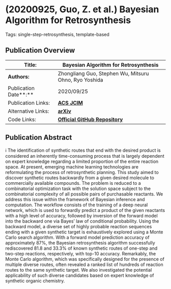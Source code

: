# (20200925, Guo, Z. et al.) Bayesian Algorithm for Retrosynthesis

Tags: single-step-retrosynthesis, template-based

## Publication Overview

| **Title:**  | Bayesian Algorithm for Retrosynthesis |
| --- | --- |
| **Authors:**  | Zhongliang Guo, Stephen Wu, Mitsuru Ohno, Ryo Yoshida |
| Publication Date**:**  | 2020/09/25 |
| Publication Links: | [**ACS JCIM**](https://pubs.acs.org/doi/10.1021/acs.jcim.0c00320) |
| Alternative Links: | [**arXiv**](https://arxiv.org/abs/2003.03190) |
| Code Links: | [**Official GitHub Repository**](https://github.com/zguo235/bayesian_retro) |

## Publication Abstract

<aside>
ℹ️ The identification of synthetic routes that end with the desired product is considered an inherently time-consuming process that is largely dependent on expert knowledge regarding a limited proportion of the entire reaction space. At present, emerging machine learning technologies are reformulating the process of retrosynthetic planning. This study aimed to discover synthetic routes backwardly from a given desired molecule to commercially available compounds. The problem is reduced to a combinatorial optimization task with the solution space subject to the combinatorial complexity of all possible pairs of purchasable reactants. We address this issue within the framework of Bayesian inference and computation. The workflow consists of the training of a deep neural network, which is used to forwardly predict a product of the given reactants with a high level of accuracy, followed by inversion of the forward model into the backward one via Bayes’ law of conditional probability. Using the backward model, a diverse set of highly probable reaction sequences ending with a given synthetic target is exhaustively explored using a Monte Carlo search algorithm. With a forward model prediction accuracy of approximately 87%, the Bayesian retrosynthesis algorithm successfully rediscovered 81.8 and 33.3% of known synthetic routes of one-step and two-step reactions, respectively, with top-10 accuracy. Remarkably, the Monte Carlo algorithm, which was specifically designed for the presence of multiple diverse routes, often revealed a ranked list of hundreds of reaction routes to the same synthetic target. We also investigated the potential applicability of such diverse candidates based on expert knowledge of synthetic organic chemistry.

</aside>